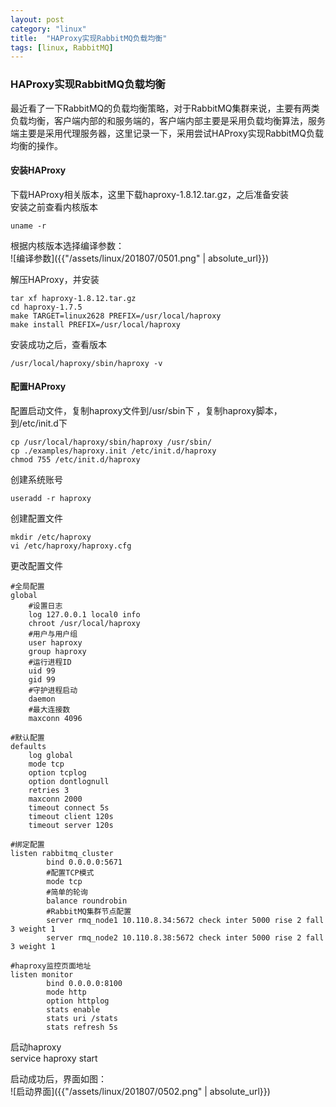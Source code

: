 ```yaml
---
layout: post
category: "linux"
title:  "HAProxy实现RabbitMQ负载均衡"
tags: [linux, RabbitMQ]
---
```


### HAProxy实现RabbitMQ负载均衡

最近看了一下RabbitMQ的负载均衡策略，对于RabbitMQ集群来说，主要有两类负载均衡，客户端内部的和服务端的，客户端内部主要是采用负载均衡算法，服务端主要是采用代理服务器，这里记录一下，采用尝试HAProxy实现RabbitMQ负载均衡的操作。

#### 安装HAProxy

下载HAProxy相关版本，这里下载haproxy-1.8.12.tar.gz，之后准备安装  
安装之前查看内核版本

	uname -r

根据内核版本选择编译参数：  
![编译参数]({{"/assets/linux/201807/0501.png" | absolute_url}})

解压HAProxy，并安装        

	tar xf haproxy-1.8.12.tar.gz
	cd haproxy-1.7.5
	make TARGET=linux2628 PREFIX=/usr/local/haproxy
	make install PREFIX=/usr/local/haproxy


安装成功之后，查看版本  

	/usr/local/haproxy/sbin/haproxy -v


#### 配置HAProxy

配置启动文件，复制haproxy文件到/usr/sbin下 ，复制haproxy脚本，到/etc/init.d下  

	cp /usr/local/haproxy/sbin/haproxy /usr/sbin/
	cp ./examples/haproxy.init /etc/init.d/haproxy
	chmod 755 /etc/init.d/haproxy

创建系统账号  

	useradd -r haproxy

创建配置文件  

	mkdir /etc/haproxy
	vi /etc/haproxy/haproxy.cfg

更改配置文件   

	#全局配置
	global
		#设置日志
	    log 127.0.0.1 local0 info
	    chroot /usr/local/haproxy
	    #用户与用户组
	    user haproxy
	    group haproxy
	    #运行进程ID
	    uid 99
	    gid 99
	    #守护进程启动
	    daemon
	    #最大连接数
	    maxconn 4096
	
	#默认配置
	defaults
	    log global
	    mode tcp
	    option tcplog
	    option dontlognull
	    retries 3
	    maxconn 2000
	    timeout connect 5s
	    timeout client 120s
	    timeout server 120s
	
	#绑定配置
	listen rabbitmq_cluster 
	        bind 0.0.0.0:5671
	        #配置TCP模式
	        mode tcp
	        #简单的轮询
	        balance roundrobin
	        #RabbitMQ集群节点配置
	        server rmq_node1 10.110.8.34:5672 check inter 5000 rise 2 fall 3 weight 1
	        server rmq_node2 10.110.8.38:5672 check inter 5000 rise 2 fall 3 weight 1
	
	#haproxy监控页面地址
	listen monitor 
	        bind 0.0.0.0:8100
	        mode http
	        option httplog
	        stats enable
	        stats uri /stats
	        stats refresh 5s


启动haproxy  
	service haproxy start

启动成功后，界面如图：  
![启动界面]({{"/assets/linux/201807/0502.png" | absolute_url}})